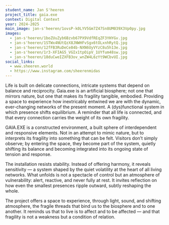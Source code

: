 ```yaml
---
student_name: Jan S'heeren
project_title: gaia.exe
context: Digital Context
year: 2024-2025
main_image: jan-s'heeren/1ovsP-k0LYV5Gm7Z47Sn8UM039X3Vp0py.jpg
images:
  - jan-s'heeren/1boZUuZyb6Bzvb67PX9VdfREqZF3YHYGv.jpg
  - jan-s'heeren/1STWx4NUtQzX8JNWHFvSgx6tOLxnhRytQ.jpg
  - jan-s'heeren/12fFB3RuDeCe84b-NXN6UyVYzC8u5h13e.jpg
  - jan-s'heeren/1r3-XFIAG5_VGIx1tpOipV_1UYfum48sw.jpg
  - jan-s'heeren/18duCweIZXFB3ov_wnZW4L6zYt9WCbvUI.jpg
social_links:
  - www.sheeren.world
  - https://www.instagram.com/sheerenmidas
---
```

Life is built on delicate connections, intricate systems that depend on balance and reciprocity. Gaia.exe is an artificial biosphere; not one that mirrors nature, but one that makes its fragility tangible, embodied. Providing a space to experience how inextricably entwined we are with the dynamic, ever-changing networks of the present moment. A (dys)functional system in which presence shifts equilibrium. A reminder that all life is connected, and that every connection carries the weight of its own fragility.


GAIA.EXE is a constructed environment, a built sphere of interdependent and responsive elements. Not in an attempt to mimic nature, but to interprets its fragility into something that can be felt. Visitors don’t simply observe; by entering the space, they become part of the system, quietly shifting its balance and becoming integrated into its ongoing state of tension and response.

The installation resists stability. Instead of offering harmony, it reveals sensitivity — a system shaped by the quiet volatility at the heart of all living networks. What unfolds is not a spectacle of control but an atmosphere of vulnerability: alert, reactive, and never fully at rest. It invites reflection on how even the smallest presences ripple outward, subtly reshaping the whole.

The project offers a space to experience, through light, sound, and shifting atmosphere, the fragile threads that bind us to the biosphere and to one another. It reminds us that to live is to affect and to be affected — and that fragility is not a weakness but a condition of relation.

